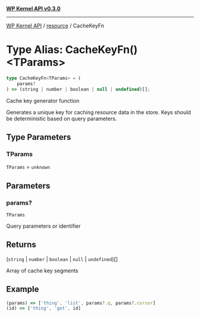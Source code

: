 [**WP Kernel API v0.3.0**](../../README.md)

---

[WP Kernel API](../../README.md) / [resource](../README.md) / CacheKeyFn

# Type Alias: CacheKeyFn()\<TParams\>

```ts
type CacheKeyFn<TParams> = (
	params?
) => (string | number | boolean | null | undefined)[];
```

Cache key generator function

Generates a unique key for caching resource data in the store.
Keys should be deterministic based on query parameters.

## Type Parameters

### TParams

`TParams` = `unknown`

## Parameters

### params?

`TParams`

Query parameters or identifier

## Returns

(`string` \| `number` \| `boolean` \| `null` \| `undefined`)[]

Array of cache key segments

## Example

```ts
(params) => ['thing', 'list', params?.q, params?.cursor]
(id) => ['thing', 'get', id]
```
